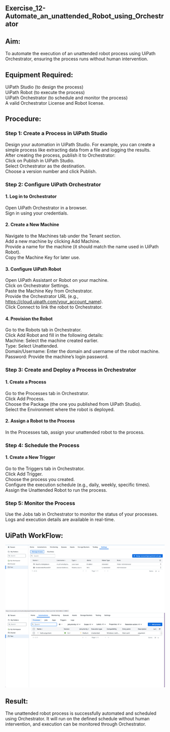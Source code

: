 ## Exercise_12-Automate_an_unattended_Robot_using_Orchestrator

## Aim:

To automate the execution of an unattended robot process using UiPath Orchestrator, ensuring the process runs without human intervention.

## Equipment Required:

UiPath Studio (to design the process)<br>
UiPath Robot (to execute the process)<br>
UiPath Orchestrator (to schedule and monitor the process)<br>
A valid Orchestrator License and Robot license.

## Procedure:

### Step 1: Create a Process in UiPath Studio

Design your automation in UiPath Studio. For example, you can create a simple process like extracting data from a file and logging the results.<br>
After creating the process, publish it to Orchestrator:<br>
Click on Publish in UiPath Studio.<br>
Select Orchestrator as the destination.<br>
Choose a version number and click Publish.

### Step 2: Configure UiPath Orchestrator

#### 1. Log in to Orchestrator

Open UiPath Orchestrator in a browser.<br>
Sign in using your credentials.<br>

#### 2. Create a New Machine

Navigate to the Machines tab under the Tenant section.<br>
Add a new machine by clicking Add Machine.<br>
Provide a name for the machine (it should match the name used in UiPath Robot).<br>
Copy the Machine Key for later use.

#### 3. Configure UiPath Robot

Open UiPath Assistant or Robot on your machine.<br>
Click on Orchestrator Settings.<br>
Paste the Machine Key from Orchestrator.<br>
Provide the Orchestrator URL (e.g., https://cloud.uipath.com/your_account_name).<br>
Click Connect to link the robot to Orchestrator.

#### 4. Provision the Robot

Go to the Robots tab in Orchestrator.<br>
Click Add Robot and fill in the following details:<br>
Machine: Select the machine created earlier.<br>
Type: Select Unattended.<br>
Domain/Username: Enter the domain and username of the robot machine.<br>
Password: Provide the machine’s login password.<br>

### Step 3: Create and Deploy a Process in Orchestrator

#### 1. Create a Process

Go to the Processes tab in Orchestrator.<br>
Click Add Process.<br>
Choose the Package (the one you published from UiPath Studio).<br>
Select the Environment where the robot is deployed.<br>

#### 2. Assign a Robot to the Process

In the Processes tab, assign your unattended robot to the process.<br>

### Step 4: Schedule the Process

#### 1. Create a New Trigger

Go to the Triggers tab in Orchestrator.<br>
Click Add Trigger.<br>
Choose the process you created.<br>
Configure the execution schedule (e.g., daily, weekly, specific times).<br>
Assign the Unattended Robot to run the process.

### Step 5: Monitor the Process

Use the Jobs tab in Orchestrator to monitor the status of your processes.<br>
Logs and execution details are available in real-time.

## UiPath WorkFlow:

![alt text](<img/Screenshot 2024-10-13 133222.png>)
![alt text](<img/Screenshot 2024-10-13 132341.png>)

## Result:

The unattended robot process is successfully automated and scheduled using Orchestrator. It will run on the defined schedule without human intervention, and execution can be monitored through Orchestrator.
